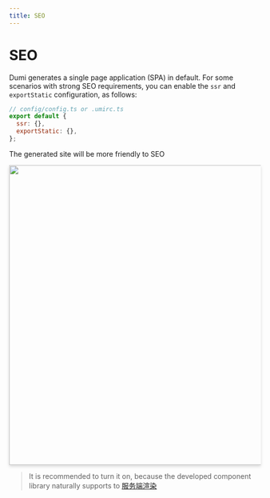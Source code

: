 ```yaml
---
title: SEO
---
```


# SEO

Dumi generates a single page application (SPA) in default. For some scenarios with strong SEO requirements, you can enable the `ssr` and `exportStatic` configuration, as follows:

```js
// config/config.ts or .umirc.ts
export default {
  ssr: {},
  exportStatic: {},
};
```

The generated site will be more friendly to SEO

<img src="https://user-images.githubusercontent.com/13595509/80310631-52e6d280-880e-11ea-9a9a-0942c0e24658.png" width="600" style="box-shadow:rgba(0, 0, 0, 0.15) 0px 3px 6px 0px">

> It is recommended to turn it on, because the developed component library naturally supports to [服务端渲染](https://umijs.org/docs/ssr)
